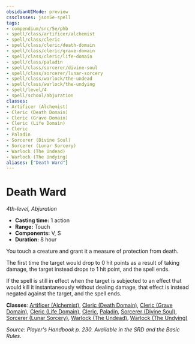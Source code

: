 ```yaml
---
obsidianUIMode: preview
cssclasses: json5e-spell
tags:
- compendium/src/5e/phb
- spell/class/artificer/alchemist
- spell/class/cleric
- spell/class/cleric/death-domain
- spell/class/cleric/grave-domain
- spell/class/cleric/life-domain
- spell/class/paladin
- spell/class/sorcerer/divine-soul
- spell/class/sorcerer/lunar-sorcery
- spell/class/warlock/the-undead
- spell/class/warlock/the-undying
- spell/level/4
- spell/school/abjuration
classes:
- Artificer (Alchemist)
- Cleric (Death Domain)
- Cleric (Grave Domain)
- Cleric (Life Domain)
- Cleric
- Paladin
- Sorcerer (Divine Soul)
- Sorcerer (Lunar Sorcery)
- Warlock (The Undead)
- Warlock (The Undying)
aliases: ["Death Ward"]
---
```

# Death Ward
*4th-level, Abjuration*  

- **Casting time:** 1 action
- **Range:** Touch
- **Components:** V, S
- **Duration:** 8 hour

You touch a creature and grant it a measure of protection from death.

The first time the target would drop to 0 hit points as a result of taking damage, the target instead drops to 1 hit point, and the spell ends.

If the spell is still in effect when the target is subjected to an effect that would kill it instantaneously without dealing damage, that effect is instead negated against the target, and the spell ends.

**Classes**: [Artificer (Alchemist)](/2-Mechanics/CLI/classes/artificer-alchemist-tce.md), [Cleric (Death Domain)](/2-Mechanics/CLI/classes/cleric-death-domain.md), [Cleric (Grave Domain)](/2-Mechanics/CLI/classes/cleric-grave-domain-xge.md), [Cleric (Life Domain)](/2-Mechanics/CLI/classes/cleric-life-domain.md), [Cleric](/2-Mechanics/CLI/classes/cleric.md), [Paladin](/2-Mechanics/CLI/classes/paladin.md), [Sorcerer (Divine Soul)](/2-Mechanics/CLI/classes/sorcerer-divine-soul-xge.md), [Sorcerer (Lunar Sorcery)](/2-Mechanics/CLI/classes/sorcerer-lunar-sorcery-dsotdq.md), [Warlock (The Undead)](/2-Mechanics/CLI/classes/warlock-the-undead-vrgr.md), [Warlock (The Undying)](/2-Mechanics/CLI/classes/warlock-the-undying-scag.md)

*Source: Player's Handbook p. 230. Available in the SRD and the Basic Rules.*